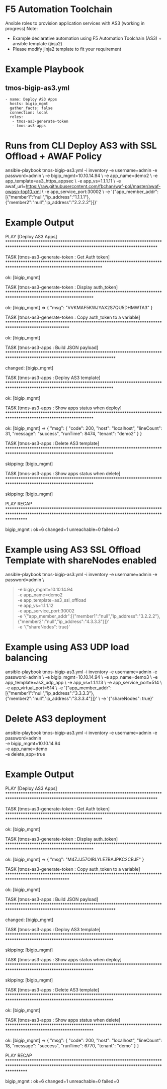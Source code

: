 # F5 Automation Toolchain
Ansible roles to provision application services with AS3 (working in progress)
Note:
- Example declarative automation using F5 Automation Toolchain (AS3) + ansible template (jinja2)
- Please modify jinja2 template to fit your requirement

Example Playbook
=================
tmos-bigip-as3.yml
---
    - name: Deploy AS3 Apps
      hosts: bigip_mgmt
      gather_facts: false
      connection: local
      roles:
       - tmos-as3-generate-token
       - tmos-as3-apps

Runs from CLI
Deploy AS3 with SSL Offload + AWAF Policy
==========================================
ansible-playbook tmos-bigip-as3.yml -i inventory -e username=admin -e password=admin \\
-e bigip_mgmt=10.10.14.94 \\
-e app_name=demo2 \\
-e app_template=as3_https_appsec \\
-e app_vs=1.1.1.11 \\
-e awaf_url=https://raw.githubusercontent.com/fbchan/waf-pol/master/awaf-owasp-top10.xml \\
-e app_service_port:30002 \\
-e '{"app_member_addr":[{"member1":"null","ip_address":"1.1.1.1"},{"member2":"null","ip_address":"2.2.2.2"}]}'

Example Output
=============
PLAY [Deploy AS3 Apps] ********************************************************************************************************************************************

TASK [tmos-as3-generate-token : Get Auth token] *******************************************************************************************************************

ok: [bigip_mgmt]

TASK [tmos-as3-generate-token : Display auth_token] ***************************************************************************************************************

ok: [bigip_mgmt] => {
    "msg": "VVKMAF5KWJYAX2S7QU5DHMWTA3"
}

TASK [tmos-as3-generate-token : Copy auth_token to a variable] ****************************************************************************************************

ok: [bigip_mgmt]

TASK [tmos-as3-apps : Build JSON payload] *************************************************************************************************************************

changed: [bigip_mgmt]

TASK [tmos-as3-apps : Deploy AS3 template] ************************************************************************************************************************

ok: [bigip_mgmt]

TASK [tmos-as3-apps : Show apps status when deploy] ***************************************************************************************************************

ok: [bigip_mgmt] => {
    "msg": {
        "code": 200,
        "host": "localhost",
        "lineCount": 31,
        "message": "success",
        "runTime": 8474,
        "tenant": "demo2"
    }
}

TASK [tmos-as3-apps : Delete AS3 template] ************************************************************************************************************************

skipping: [bigip_mgmt]

TASK [tmos-as3-apps : Show apps status when delete] ***************************************************************************************************************

skipping: [bigip_mgmt]

PLAY RECAP ********************************************************************************************************************************************************

bigip_mgmt                 : ok=6    changed=1    unreachable=0    failed=0


Example using AS3 SSL Offload Template with shareNodes enabled
==========================================================
ansible-playbook tmos-bigip-as3.yml -i inventory -e username=admin -e password=admin \
> -e bigip_mgmt=10.10.14.94 \
> -e app_name=demo2 \
> -e app_template=as3_ssl_offload \
> -e app_vs=1.1.1.12 \
> -e app_service_port:30002 \
> -e '{"app_member_addr":[{"member1":"null","ip_address":"3.2.2.2"},{"member2":"null","ip_address":"4.3.3.3"}]}' \
> -e '{"shareNodes": true}'

Example using AS3 UDP load balancing
====================================
ansible-playbook tmos-bigip-as3.yml -i inventory -e username=admin -e password=admin \\
-e bigip_mgmt=10.10.14.94 \\
-e app_name=demo3 \\
-e app_template=as3_udp_app \\
-e app_vs=1.1.1.13 \\
-e app_service_port=514 \\
-e app_virtual_port=514 \\
-e '{"app_member_addr":[{"member1":"null","ip_address":"3.3.3.3"},{"member2":"null","ip_address":"3.3.3.4"}]}' \\
-e '{"shareNodes": true}'


Delete AS3 deployment
=====================
ansible-playbook tmos-bigip-as3.yml -i inventory -e username=admin -e password=admin \
-e bigip_mgmt=10.10.14.94 \
-e app_name=demo \
-e delete_app=true

Example Output
==============
PLAY [Deploy AS3 Apps] ********************************************************************************************************************************************


TASK [tmos-as3-generate-token : Get Auth token] *******************************************************************************************************************

ok: [bigip_mgmt]

TASK [tmos-as3-generate-token : Display auth_token] ***************************************************************************************************************

ok: [bigip_mgmt] => {
    "msg": "M4ZJJ57OIRLYLE7BAJPKC2CBJF"
}

TASK [tmos-as3-generate-token : Copy auth_token to a variable] ****************************************************************************************************

ok: [bigip_mgmt]

TASK [tmos-as3-apps : Build JSON payload] *************************************************************************************************************************

changed: [bigip_mgmt]

TASK [tmos-as3-apps : Deploy AS3 template] ************************************************************************************************************************

skipping: [bigip_mgmt]

TASK [tmos-as3-apps : Show apps status when deploy] ***************************************************************************************************************

skipping: [bigip_mgmt]

TASK [tmos-as3-apps : Delete AS3 template] ************************************************************************************************************************

ok: [bigip_mgmt]

TASK [tmos-as3-apps : Show apps status when delete] ***************************************************************************************************************

ok: [bigip_mgmt] => {
    "msg": {
        "code": 200,
        "host": "localhost",
        "lineCount": 18,
        "message": "success",
        "runTime": 6770,
        "tenant": "demo"
    }
}

PLAY RECAP ********************************************************************************************************************************************************

bigip_mgmt                 : ok=6    changed=1    unreachable=0    failed=0


